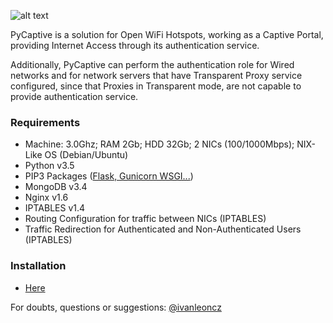 
![alt text](https://raw.githubusercontent.com/ivanlmj/PyCaptive/master/app/static/pycaptive_logo.png)

PyCaptive is a solution for Open WiFi Hotspots, working as a Captive Portal, providing Internet Access through its authentication service.

Additionally, PyCaptive can perform the authentication role for Wired networks and for network servers that have Transparent Proxy service configured, since that Proxies in Transparent mode, are not capable to provide authentication service.

### Requirements
- Machine: 3.0Ghz; RAM 2Gb; HDD 32Gb; 2 NICs (100/1000Mbps); NIX-Like OS (Debian/Ubuntu)
- Python v3.5
- PIP3 Packages ([Flask, Gunicorn WSGI...](https://github.com/ivanlmj/PyCaptive/blob/master/requirements.txt))
- MongoDB v3.4
- Nginx v1.6
- IPTABLES v1.4
- Routing Configuration for traffic between NICs (IPTABLES)
- Traffic Redirection for Authenticated and Non-Authenticated Users (IPTABLES)

### Installation
- [Here](https://github.com/ivanlmj/PyCaptive/blob/master/deploy/README.md)

For doubts, questions or suggestions: [@ivanleoncz](https://twitter.com/ivanleoncz)

